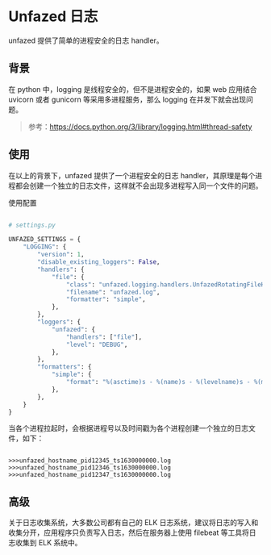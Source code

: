 Unfazed 日志
======

unfazed 提供了简单的进程安全的日志 handler。


## 背景

在 python 中，logging 是线程安全的，但不是进程安全的，如果 web 应用结合 uvicorn 或者 gunicorn 等采用多进程服务，那么 logging 在并发下就会出现问题。


> 参考：https://docs.python.org/3/library/logging.html#thread-safety



## 使用

在以上的背景下，unfazed 提供了一个进程安全的日志 handler，其原理是每个进程都会创建一个独立的日志文件，这样就不会出现多进程写入同一个文件的问题。


使用配置

```python

# settings.py

UNFAZED_SETTINGS = {
    "LOGGING": {
        "version": 1,
        "disable_existing_loggers": False,
        "handlers": {
            "file": {
                "class": "unfazed.logging.handlers.UnfazedRotatingFileHandler",
                "filename": "unfazed.log",
                "formatter": "simple",
            },
        },
        "loggers": {
            "unfazed": {
                "handlers": ["file"],
                "level": "DEBUG",
            },
        },
        "formatters": {
            "simple": {
                "format": "%(asctime)s - %(name)s - %(levelname)s - %(message)s",
            },
        },
    }
}

```

当各个进程拉起时，会根据进程号以及时间戳为各个进程创建一个独立的日志文件，如下：


```shell

>>>unfazed_hostname_pid12345_ts1630000000.log
>>>unfazed_hostname_pid12346_ts1630000000.log
>>>unfazed_hostname_pid12347_ts1630000000.log

```


## 高级

关于日志收集系统，大多数公司都有自己的 ELK 日志系统，建议将日志的写入和收集分开，应用程序只负责写入日志，然后在服务器上使用 filebeat 等工具将日志收集到 ELK 系统中。

